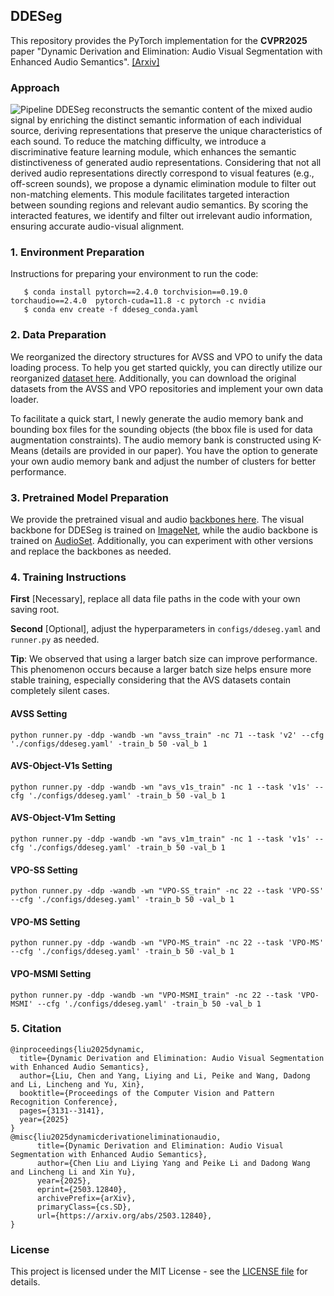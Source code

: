 ## DDESeg

This repository provides the PyTorch implementation for the **CVPR2025** paper "Dynamic Derivation and Elimination: Audio Visual Segmentation with Enhanced Audio Semantics". [[Arxiv]](https://arxiv.org/abs/2503.12840)

### Approach
![Pipeline](https://github.com/YenanLiu/DDESeg_TPAMI/blob/main/ddeseg.png)
DDESeg reconstructs the semantic content of the mixed audio signal by enriching the distinct semantic information of each individual source, deriving representations that preserve the unique characteristics of each sound. To reduce the matching difficulty, we introduce a discriminative feature learning module, which enhances the semantic distinctiveness of generated audio representations. Considering that not all derived audio representations directly correspond to visual features (e.g., off-screen sounds), we propose a dynamic elimination module to filter out non-matching elements. This module facilitates targeted interaction between sounding regions and relevant audio semantics. By scoring the interacted features, we identify and filter out irrelevant audio information, ensuring accurate audio-visual alignment.

### 1. Environment Preparation

Instructions for preparing your environment to run the code:
```
   $ conda install pytorch==2.4.0 torchvision==0.19.0 torchaudio==2.4.0  pytorch-cuda=11.8 -c pytorch -c nvidia
   $ conda env create -f ddeseg_conda.yaml
```
### 2. Data Preparation
We reorganized the directory structures for AVSS and VPO to unify the data loading process. To help you get started quickly, you can directly utilize our reorganized [dataset here](https://huggingface.co/datasets/Yenan/DDESeg/tree/main). Additionally, you can download the original datasets from the AVSS and VPO repositories and implement your own data loader.

To facilitate a quick start, I newly generate the audio memory bank and bounding box files for the sounding objects (the bbox file is used for data augmentation constraints). The audio memory bank is constructed using K-Means (details are provided in our paper). You have the option to generate your own audio memory bank and adjust the number of clusters for better performance.

### 3. Pretrained Model Preparation
We provide the pretrained visual and audio [backbones here](https://huggingface.co/datasets/Yenan/DDESeg/tree/main). The visual backbone for DDESeg is trained on [ImageNet](https://image-net.org/index.php), while the audio backbone is trained on [AudioSet](https://research.google.com/audioset/). Additionally, you can experiment with other versions and replace the backbones as needed.

### 4. Training Instructions
**First** [Necessary], replace all data file paths in the code with your own saving root.

**Second** [Optional], adjust the hyperparameters in `configs/ddeseg.yaml` and `runner.py` as needed.

**Tip**: We observed that using a larger batch size can improve performance. This phenomenon occurs because a larger batch size helps ensure more stable training, especially considering that the AVS datasets contain completely silent cases.

#### AVSS Setting
```
python runner.py -ddp -wandb -wn "avss_train" -nc 71 --task 'v2' --cfg './configs/ddeseg.yaml' -train_b 50 -val_b 1
```
#### AVS-Object-V1s Setting
```
python runner.py -ddp -wandb -wn "avs_v1s_train" -nc 1 --task 'v1s' --cfg './configs/ddeseg.yaml' -train_b 50 -val_b 1
```
#### AVS-Object-V1m Setting
```
python runner.py -ddp -wandb -wn "avs_v1m_train" -nc 1 --task 'v1s' --cfg './configs/ddeseg.yaml' -train_b 50 -val_b 1 
```

#### VPO-SS Setting
```
python runner.py -ddp -wandb -wn "VPO-SS_train" -nc 22 --task 'VPO-SS' --cfg './configs/ddeseg.yaml' -train_b 50 -val_b 1 
```
#### VPO-MS Setting
```
python runner.py -ddp -wandb -wn "VPO-MS_train" -nc 22 --task 'VPO-MS' --cfg './configs/ddeseg.yaml' -train_b 50 -val_b 1
```
#### VPO-MSMI Setting
```
python runner.py -ddp -wandb -wn "VPO-MSMI_train" -nc 22 --task 'VPO-MSMI' --cfg './configs/ddeseg.yaml' -train_b 50 -val_b 1
```
### 5. Citation

```
@inproceedings{liu2025dynamic,
  title={Dynamic Derivation and Elimination: Audio Visual Segmentation with Enhanced Audio Semantics},
  author={Liu, Chen and Yang, Liying and Li, Peike and Wang, Dadong and Li, Lincheng and Yu, Xin},
  booktitle={Proceedings of the Computer Vision and Pattern Recognition Conference},
  pages={3131--3141},
  year={2025}
}
@misc{liu2025dynamicderivationeliminationaudio,
      title={Dynamic Derivation and Elimination: Audio Visual Segmentation with Enhanced Audio Semantics}, 
      author={Chen Liu and Liying Yang and Peike Li and Dadong Wang and Lincheng Li and Xin Yu},
      year={2025},
      eprint={2503.12840},
      archivePrefix={arXiv},
      primaryClass={cs.SD},
      url={https://arxiv.org/abs/2503.12840}, 
}
```
### License
This project is licensed under the MIT License - see the [LICENSE file](https://github.com/YenanLiu/DDESeg_TPAMI/blob/main/LICENSE) for details.
